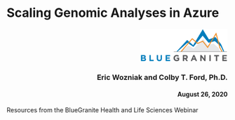 # Scaling Genomic Analyses in Azure
<p align="right"><img src="https://raw.githubusercontent.com/BlueGranite/GenomicsWebinar_Aug2020/master/img/bg_logo.png?token=AA5DFSATX6AH5OHUILHQDJS7HVJBW" width="200px"></p>
<h3 align="right">Eric Wozniak and Colby T. Ford, Ph.D.</h3>
<h4 align="right">August 26, 2020</h4>
Resources from the BlueGranite Health and Life Sciences Webinar
